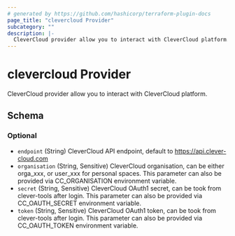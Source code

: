 ```yaml
---
# generated by https://github.com/hashicorp/terraform-plugin-docs
page_title: "clevercloud Provider"
subcategory: ""
description: |-
  CleverCloud provider allow you to interact with CleverCloud platform.
---
```


# clevercloud Provider

CleverCloud provider allow you to interact with CleverCloud platform.



<!-- schema generated by tfplugindocs -->
## Schema

### Optional

- `endpoint` (String) CleverCloud API endpoint, default to https://api.clever-cloud.com
- `organisation` (String, Sensitive) CleverCloud organisation, can be either orga_xxx, or user_xxx for personal spaces. This parameter can also be provided via CC_ORGANISATION environment variable.
- `secret` (String, Sensitive) CleverCloud OAuth1 secret, can be took from clever-tools after login. This parameter can also be provided via CC_OAUTH_SECRET environment variable.
- `token` (String, Sensitive) CleverCloud OAuth1 token, can be took from clever-tools after login. This parameter can also be provided via CC_OAUTH_TOKEN environment variable.
